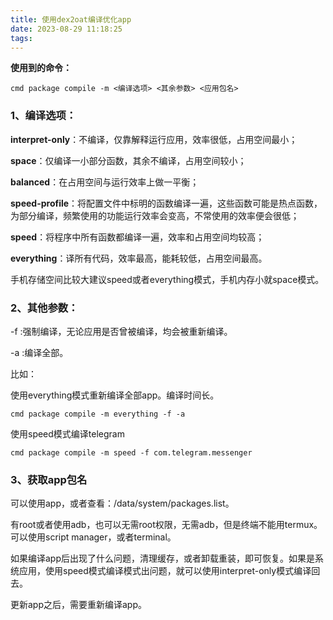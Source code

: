 ```yaml
---
title: 使用dex2oat编译优化app
date: 2023-08-29 11:18:25
tags:
---
```


**使用到的命令：**
```
cmd package compile -m <编译选项> <其余参数> <应用包名>
```
### **1、编译选项：**

**interpret-only**：不编译，仅靠解释运行应用，效率很低，占用空间最小；

**space**：仅编译一小部分函数，其余不编译，占用空间较小；

**balanced**：在占用空间与运行效率上做一平衡；

**speed-profile**：将配置文件中标明的函数编译一遍，这些函数可能是热点函数，为部分编译，频繁使用的功能运行效率会变高，不常使用的效率便会很低；

**speed**：将程序中所有函数都编译一遍，效率和占用空间均较高；

**everything**：译所有代码，效率最高，能耗较低，占用空间最高。

手机存储空间比较大建议speed或者everything模式，手机内存小就space模式。

### **2、其他参数：**

-f :强制编译，无论应用是否曾被编译，均会被重新编译。

-a :编译全部。

比如：

使用everything模式重新编译全部app。编译时间长。
```
cmd package compile -m everything -f -a
```
使用speed模式编译telegram
```
cmd package compile -m speed -f com.telegram.messenger
```
### **3、获取app包名**
可以使用app，或者查看：/data/system/packages.list。

有root或者使用adb，也可以无需root权限，无需adb，但是终端不能用termux。可以使用script manager，或者terminal。

如果编译app后出现了什么问题，清理缓存，或者卸载重装，即可恢复。如果是系统应用，使用speed模式编译模式出问题，就可以使用interpret-only模式编译回去。

更新app之后，需要重新编译app。